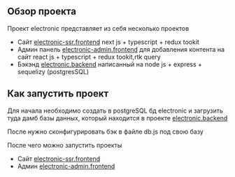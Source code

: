 ## Обзор проекта
Проект electronic представляет из себя несколько проектов
- Сайт [electronic-ssr.frontend](https://github.com/Timer4ik/electronic-ssr.frontend) next js + typescript + redux tookit 
- Админ панель [electronic-admin.frontend](https://github.com/Timer4ik/electronic-admin) для добавления контента на сайт react js + typescript + redux tookit,rtk query
- Бэкэнд [electronic.backend](https://github.com/Timer4ik/electronic.backend) написанный на node js + express + sequelizу (postgresSQL)
## Как запустить проект

Для начала необходимо создать в postgreSQL бд electronic и загрузить туда дамб базы данных, который находится в проекте [electronic.backend](https://github.com/Timer4ik/electronic.backend)

После нужно сконфигурировать бэк в файле db.js под свою базу

После чего можно запустить проекты
- Сайт [electronic-ssr.frontend](https://github.com/Timer4ik/electronic-ssr.frontend)
- Админ [electronic-admin.frontend](https://github.com/Timer4ik/electronic-admin)